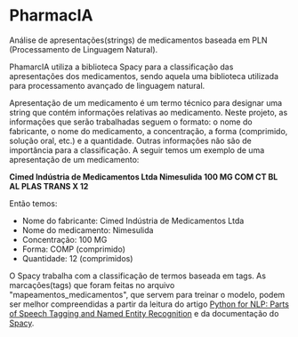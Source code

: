 # PharmacIA 

Análise de apresentações(strings) de medicamentos baseada em PLN (Processamento de Linguagem Natural). 

PhamarcIA utiliza a biblioteca Spacy para a classificação das apresentações dos medicamentos, sendo  aquela uma biblioteca utilizada para processamento avançado de linguagem natural. 

Apresentação de um medicamento é um termo técnico para designar uma string que contém informações relativas ao medicamento. Neste projeto, as informações que serão trabalhadas seguem o formato: o nome do fabricante, o nome do medicamento, a concentração, a forma (comprimido, solução oral, etc.) e a quantidade. Outras informações não são de importância para a classificação. 
A seguir temos um exemplo de uma apresentação de um medicamento: 

**Cimed Indústria de Medicamentos Ltda Nimesulida 100 MG COM CT BL AL PLAS TRANS X 12** 

Então temos: 

- Nome do fabricante: Cimed Indústria de Medicamentos Ltda 
- Nome do medicamento: Nimesulida 
- Concentração: 100 MG 
- Forma: COMP (comprimido) 
- Quantidade: 12 (comprimidos) 

O Spacy trabalha com a classificação de termos baseada em tags. As marcações(tags) que foram feitas no arquivo "mapeamentos_medicamentos", que servem para treinar o modelo, podem ser melhor compreendidas a partir da leitura do artigo [Python for NLP: Parts of Speech Tagging and Named Entity Recognition](https://stackabuse.com/python-for-nlp-parts-of-speech-tagging-and-named-entity-recognition/) e da documentação do [Spacy](https://spacy.io/usage/linguistic-features).

